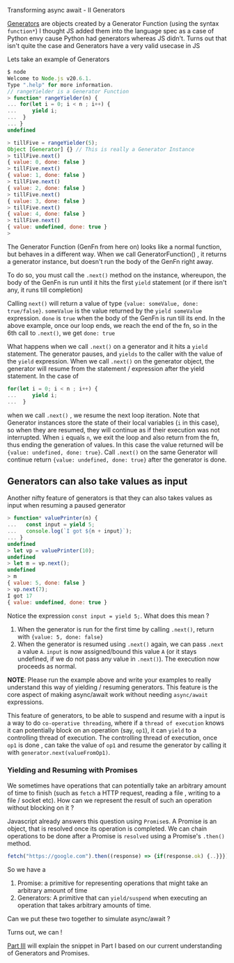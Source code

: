 Transforming async await - II Generators

[Generators](https://developer.mozilla.org/en-US/docs/Web/JavaScript/Reference/Global_Objects/Generator) are objects created by a Generator Function (using the syntax `function*`) 
I thought JS added them into the language spec as a case of Python envy cause Python had generators whereas JS didn't. Turns out that isn't quite the case and Generators have a very valid usecase in JS

Lets take an example of Generators


```js
$ node
Welcome to Node.js v20.6.1.
Type ".help" for more information.
// rangeYielder is a Generator Function
> function* rangeYielder(n) {
... for(let i = 0; i < n ; i++) {
...     yield i;
...  }
... }
undefined

> tillFive = rangeYielder(5);
Object [Generator] {} // This is really a Generator Instance
> tillFive.next()
{ value: 0, done: false }
> tillFive.next()
{ value: 1, done: false }
> tillFive.next()
{ value: 2, done: false }
> tillFive.next()
{ value: 3, done: false }
> tillFive.next()
{ value: 4, done: false }
> tillFive.next()
{ value: undefined, done: true }
>
```

The Generator Function (GenFn from here on) looks like a normal function, but behaves in a different way. When we call GeneratorFunction() , it returns a generator instance, but doesn't run the body of the GenFn right away. 

To do so, you must call the `.next()` method on the instance, whereupon, the body of the GenFn is run until it hits the first `yield` statement (or if there isn't any, it runs till completion)

Calling `next()` will return a value of type `{value: someValue, done: true/false}`. 
`someValue` is the value returned by the `yield someValue` expression.
`done` is `true` when the body of the GenFn is run till its end. In the above example, once our loop ends, we reach the end of the fn, so in the 6th call to `.next()`, we get `done: true`

What happens when we call `.next()` on a generator and it hits a `yield` statement. The generator pauses, and  `yields` to the caller with the value of the `yield` expression. When we call `.next()` on the generator object, the generator will resume from the statement / expression after the yield statement. In the case of 

```js
for(let i = 0; i < n ; i++) {
...     yield i;
...  }
```

when we call `.next()` , we resume the next loop iteration. Note that Generator instances store the state of their local variables (`i` in this case), so when they are resumed, they will continue as if their execution was not interrupted. When `i` equals `n`, we exit the loop and also return from the fn, thus ending the generation of values. In this case the value returned will be `{value: undefined, done: true}`. Call `.next()` on the same Generator will continue return `{value: undefined, done: true}` after the generator is done. 


## Generators can also take values as input

Another nifty feature of generators is that they can also takes values as input when resuming a paused generator

```js 
> function* valuePrinter(n) {
...   const input = yield 5;
...   console.log(`I got ${n + input}`);
... }
undefined
> let vp = valuePrinter(10);
undefined
> let m = vp.next();
undefined
> m
{ value: 5, done: false }
> vp.next(7);
I got 17
{ value: undefined, done: true }
```

Notice the expression `const input = yield 5;`. What does this mean ? 
1. When the generator is run for the first time by calling `.next()`, return with `{value: 5, done: false}`
2. When the generator is resumed using `.next()` again, we can pass `.next` a value `A`. `input` is now assigned/bound this value `A` (or it stays undefined, if we do not pass any value in `.next()`). The execution now proceeds as normal. 

**NOTE**: Please run the example above and write your examples to really understand this way of yielding / resuming generators. This feature is the core aspect of making async/await work without needing `async/await` expressions. 

This feature of generators, to be able to suspend and resume with a input is a way to do `co-operative threading`, where if a `thread of execution` knows it can potentially block on an operation (say, `op1`), it can  `yield` to a controlling thread of execution. The controlling thread of execution, once `op1` is done , can take the value of `op1` and resume the generator by calling it with `generator.next(valueFromOp1)`.


### Yielding and Resuming with Promises

We sometimes have operations that can potentially take an arbitrary amount of time to finish (such as `fetch` a HTTP request, reading a file , writing to a file / socket etc). How can we represent the result of such an operation without blocking on it ? 

Javascript already answers this question using `Promise`s. A Promise is an object, that is resolved once its operation is completed. We can chain operations to be done after a Promise is `resolved` using a Promise's `.then()` method.

```js
fetch("https://google.com").then((response) => {if(response.ok) {..}}})
```

So we have a 
1. Promise: a  primitive for representing operations that might take an arbitrary amount of time
2. Generators: A primitive that can `yield/suspend` when executing an operation that takes arbitrary amounts of time. 

Can we put these two together to simulate async/await ? 

Turns out, we can ! 

[Part III](https://gowind.github.io/async_await_transforms_part1.html) will explain the snippet in Part I based on our current understanding of Generators and Promises.
